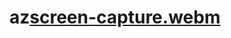 # az[screen-capture.webm](https://github.com/user-attachments/assets/fd04dbdc-3759-43ce-b3d2-04ecce298afb)
